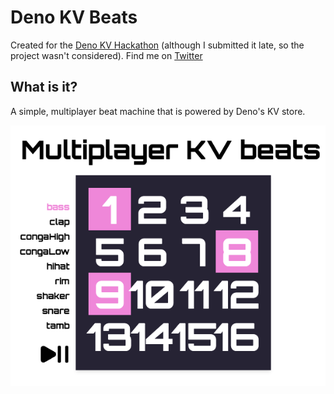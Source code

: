 # Deno KV Beats

Created for the [Deno KV Hackathon](https://deno.com/blog/deno-kv-hackathon) (although I submitted it late, so the project wasn't considered). Find me on [Twitter](https://twitter.com/kevinbatdorf)

## What is it?

A simple, multiplayer beat machine that is powered by Deno's KV store.

![Screenshot showing the demo](./static/screenshot.png)
